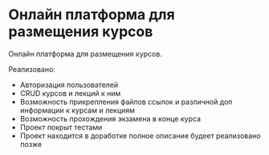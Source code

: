 # Онлайн платформа для размещения курсов

Онлайн платформа для размещения курсов.

Реализовано: 
* Авторизация пользователей
* CRUD курсов и лекций к ним
* Возможность прикрепления файлов ссылок и различной доп информации к курсам и лекциям
* Возможность прохождения экзамена в конце курса
* Проект покрыт тестами
* Проект находится в доработке полное описание будеет реализовано позже
